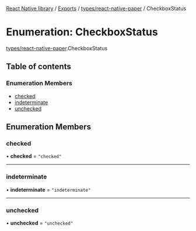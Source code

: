 [React Native library](../index.md) / [Exports](../modules.md) / [types/react-native-paper](../modules/types_react_native_paper.md) / CheckboxStatus

# Enumeration: CheckboxStatus

[types/react-native-paper](../modules/types_react_native_paper.md).CheckboxStatus

## Table of contents

### Enumeration Members

- [checked](types_react_native_paper.CheckboxStatus.md#checked)
- [indeterminate](types_react_native_paper.CheckboxStatus.md#indeterminate)
- [unchecked](types_react_native_paper.CheckboxStatus.md#unchecked)

## Enumeration Members

### checked

• **checked** = ``"checked"``

___

### indeterminate

• **indeterminate** = ``"indeterminate"``

___

### unchecked

• **unchecked** = ``"unchecked"``
